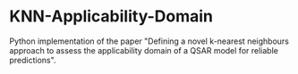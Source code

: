 # KNN-Applicability-Domain
Python implementation of the paper "Defining a novel k-nearest neighbours approach to assess the applicability domain of a QSAR model for reliable predictions".
